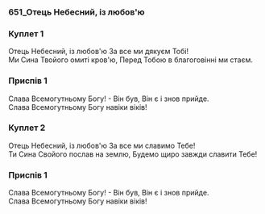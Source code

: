 ### 651_Отець Небесний, із любов'ю
### Куплет 1
Отець Небесний, із любов'ю За все ми дякуєм Тобі!<br/>Ми Сина Твойого омиті кров'ю, Перед Тобою в благоговінні ми стаєм.
### Приспів 1
Слава Всемогутньому Богу! - Він був, Він є і знов прийде. <br/>Слава Всемогутньому Богу навіки віків!
### Куплет 2
Отець Небесний, із любов'ю За все ми славимо Тебе!<br/>Ти Сина Свойого послав на землю, Будемо щиро завжди славити Тебе!
### Приспів 1
Слава Всемогутньому Богу! - Він був, Він є і знов прийде. <br/>Слава Всемогутньому Богу навіки віків!
